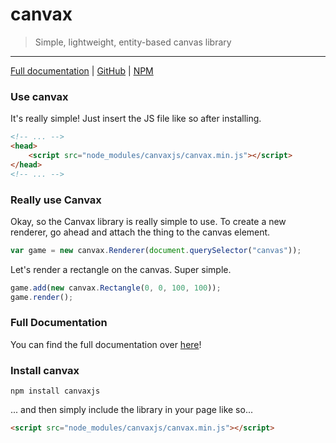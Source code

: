 # canvax
>Simple, lightweight, entity-based canvas library

---

[Full documentation](https://ethanent.github.io/canvax/) | [GitHub](https://github.com/Ethanent/canvax) | [NPM](https://www.npmjs.com/package/canvaxjs)

### Use canvax

It's really simple! Just insert the JS file like so after installing.

```html
<!-- ... -->
<head>
	<script src="node_modules/canvaxjs/canvax.min.js"></script>
</head>
<!-- ... -->
```

### Really use Canvax

Okay, so the Canvax library is really simple to use. To create a new renderer, go ahead and attach the thing to the canvas element.

```javascript
var game = new canvax.Renderer(document.querySelector("canvas"));
```

Let's render a rectangle on the canvas. Super simple.

```javascript
game.add(new canvax.Rectangle(0, 0, 100, 100));
game.render();
```

### Full Documentation

You can find the full documentation over [here](https://ethanent.github.io/canvax/)!

### Install canvax

```
npm install canvaxjs
```

... and then simply include the library in your page like so...

```html
<script src="node_modules/canvaxjs/canvax.min.js"></script>
```
